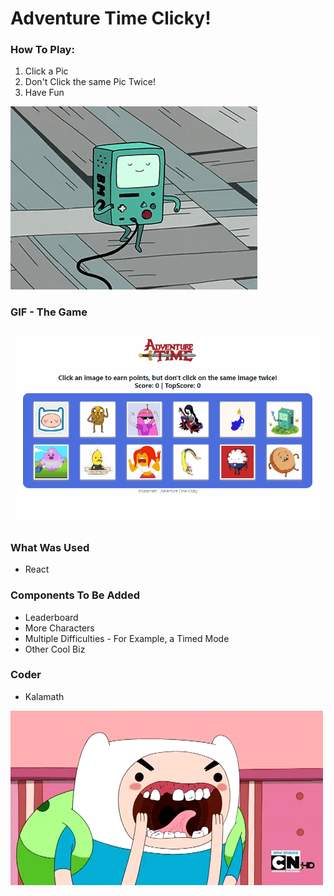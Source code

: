 
# Adventure Time Clicky!

### How To Play:

1. Click a Pic
2. Don't Click the same Pic Twice!
3. Have Fun 

![BMO](https://github.com/Kalamath/adventuretime/blob/master/src/BMO.gif)

### GIF - The Game

![Adventure](https://github.com/Kalamath/adventuretime/blob/master/src/adventureTimeClicky.gif)

### What Was Used

* React

### Components To Be Added

* Leaderboard
* More Characters
* Multiple Difficulties - For Example, a Timed Mode
* Other Cool Biz

### Coder

* Kalamath

![crazyGuys](https://github.com/Kalamath/adventuretime/blob/master/src/crazyGuys.gif)
